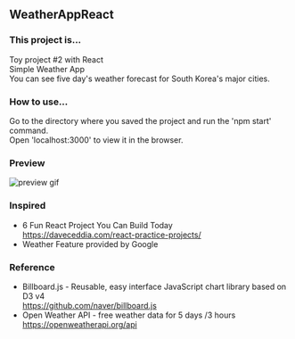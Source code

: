 
## WeatherAppReact

### This project is...   
Toy project #2 with React  
Simple Weather App    
You can see five day's weather forecast for South Korea's major cities.
   
### How to use...  
Go to the directory where you saved the project and run the 'npm start' command.   
Open 'localhost:3000' to view it in the browser.
     
### Preview    
![preview gif](https://user-images.githubusercontent.com/26667992/60814366-759cf180-a1d0-11e9-8e54-ac3b1d99a7d1.gif)


### Inspired  
* 6 Fun React Project You Can Build Today  
https://daveceddia.com/react-practice-projects/  
* Weather Feature provided by Google   
  
### Reference  
* Billboard.js - Reusable, easy interface JavaScript chart library based on D3 v4   
https://github.com/naver/billboard.js
* Open Weather API - free weather data for 5 days /3 hours   
https://openweatherapi.org/api
